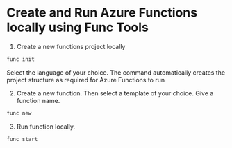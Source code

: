 # Create and Run Azure Functions locally using Func Tools

1. Create a new functions project locally

```bash
func init
```

Select the language of your choice. The command automatically creates the project structure as required for Azure Functions to run

2. Create a new function. Then select a template of your choice. Give a function name.

```bash
func new
```

3. Run function locally.

```bash
func start
```
